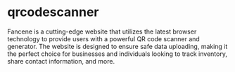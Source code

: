 # qrcodescanner
Fancene is a cutting-edge website that utilizes the latest browser technology to provide users with a powerful QR code scanner and generator. The website is designed to ensure safe data uploading, making it the perfect choice for businesses and individuals looking to track inventory, share contact information, and more.
